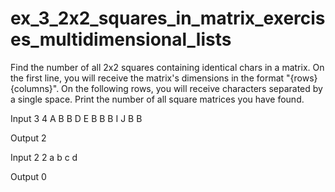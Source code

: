 # ex_3_2x2_squares_in_matrix_exercises_multidimensional_lists

Find the number of all 2x2 squares containing identical chars in a matrix. On the first line, you will receive the matrix's dimensions in the format "{rows} {columns}". On the following rows, you will receive characters separated by a single space. Print the number of all square matrices you have found.

Input
3 4
A B B D
E B B B
I J B B

Output
2

Input
2 2
a b
c d

Output
0
